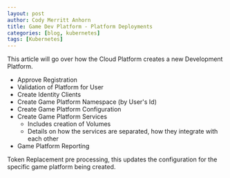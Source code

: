 ```yaml
---
layout: post
author: Cody Merritt Anhorn
title: Game Dev Platform - Platform Deployments
categories: [blog, kubernetes]
tags: [Kubernetes]
---
```


This article will go over how the Cloud Platform creates a new Development Platform.

- Approve Registration
- Validation of Platform for User
- Create Identity Clients
- Create Game Platform Namespace (by User's Id)
- Create Game Platform Configuration
- Create Game Platform Services
  - Includes creation of Volumes
  - Details on how the services are separated, how they integrate with each other
- Game Platform Reporting

Token Replacement pre processing, this updates the configuration for the specific game platform being created.